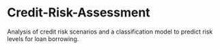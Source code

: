 # Credit-Risk-Assessment
Analysis of credit risk scenarios and a classification model to predict risk levels for loan borrowing.

